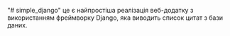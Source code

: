 "# simple_django" 
це є найпростіша реалізація веб-додатку з використанням фреймворку Django, яка виводить список цитат з бази даних.
